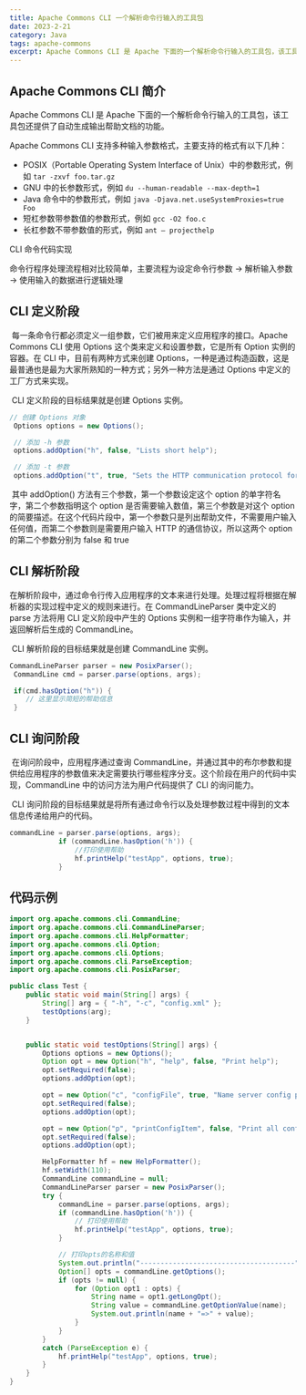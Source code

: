```yaml
---
title: Apache Commons CLI 一个解析命令行输入的工具包
date: 2023-2-21
category: Java
tags: apache-commons
excerpt: Apache Commons CLI 是 Apache 下面的一个解析命令行输入的工具包，该工具包还提供了自动生成输出帮助文档的功能。
---
```

## Apache Commons CLI 简介

Apache Commons CLI 是 Apache 下面的一个解析命令行输入的工具包，该工具包还提供了自动生成输出帮助文档的功能。  

Apache Commons CLI 支持多种输入参数格式，主要支持的格式有以下几种：

- POSIX（Portable Operating System Interface of Unix）中的参数形式，例如 `tar -zxvf foo.tar.gz`
- GNU 中的长参数形式，例如 `du --human-readable --max-depth=1`
- Java 命令中的参数形式，例如 `java -Djava.net.useSystemProxies=true Foo`
- 短杠参数带参数值的参数形式，例如 `gcc -O2 foo.c`
- 长杠参数不带参数值的形式，例如 `ant – projecthelp`

CLI 命令代码实现

命令行程序处理流程相对比较简单，主要流程为设定命令行参数 -> 解析输入参数 -> 使用输入的数据进行逻辑处理



## CLI 定义阶段

​    每一条命令行都必须定义一组参数，它们被用来定义应用程序的接口。Apache Commons CLI 使用 Options 这个类来定义和设置参数，它是所有 Option 实例的容器。在 CLI 中，目前有两种方式来创建 Options，一种是通过构造函数，这是最普通也是最为大家所熟知的一种方式；另外一种方法是通过 Options 中定义的工厂方式来实现。

​    CLI 定义阶段的目标结果就是创建 Options 实例。

```java
// 创建 Options 对象
 Options options = new Options(); 

 // 添加 -h 参数
 options.addOption("h", false, "Lists short help"); 

 // 添加 -t 参数
 options.addOption("t", true, "Sets the HTTP communication protocol for CIM connection");
```



​    其中 addOption() 方法有三个参数，第一个参数设定这个 option 的单字符名字，第二个参数指明这个 option 是否需要输入数值，第三个参数是对这个 option 的简要描述。在这个代码片段中，第一个参数只是列出帮助文件，不需要用户输入任何值，而第二个参数则是需要用户输入 HTTP 的通信协议，所以这两个 option 的第二个参数分别为 false 和 true





## CLI 解析阶段

​    在解析阶段中，通过命令行传入应用程序的文本来进行处理。处理过程将根据在解析器的实现过程中定义的规则来进行。在 CommandLineParser 类中定义的 parse 方法将用 CLI 定义阶段中产生的 Options 实例和一组字符串作为输入，并返回解析后生成的 CommandLine。

​    CLI 解析阶段的目标结果就是创建 CommandLine 实例。

```java
CommandLineParser parser = new PosixParser(); 
 CommandLine cmd = parser.parse(options, args); 

 if(cmd.hasOption("h")) { 
    // 这里显示简短的帮助信息
 }
```







## CLI 询问阶段

​    在询问阶段中，应用程序通过查询 CommandLine，并通过其中的布尔参数和提供给应用程序的参数值来决定需要执行哪些程序分支。这个阶段在用户的代码中实现，CommandLine 中的访问方法为用户代码提供了 CLI 的询问能力。

​    CLI 询问阶段的目标结果就是将所有通过命令行以及处理参数过程中得到的文本信息传递给用户的代码。

```java
commandLine = parser.parse(options, args);
            if (commandLine.hasOption('h')) {
                //打印使用帮助
                hf.printHelp("testApp", options, true);
            }
```





## 代码示例 

```java
import org.apache.commons.cli.CommandLine;
import org.apache.commons.cli.CommandLineParser;
import org.apache.commons.cli.HelpFormatter;
import org.apache.commons.cli.Option;
import org.apache.commons.cli.Options;
import org.apache.commons.cli.ParseException;
import org.apache.commons.cli.PosixParser;

public class Test {
    public static void main(String[] args) {
        String[] arg = { "-h", "-c", "config.xml" };
        testOptions(arg);
    }


    public static void testOptions(String[] args) {
        Options options = new Options();
        Option opt = new Option("h", "help", false, "Print help");
        opt.setRequired(false);
        options.addOption(opt);

        opt = new Option("c", "configFile", true, "Name server config properties file");
        opt.setRequired(false);
        options.addOption(opt);

        opt = new Option("p", "printConfigItem", false, "Print all config item");
        opt.setRequired(false);
        options.addOption(opt);

        HelpFormatter hf = new HelpFormatter();
        hf.setWidth(110);
        CommandLine commandLine = null;
        CommandLineParser parser = new PosixParser();
        try {
            commandLine = parser.parse(options, args);
            if (commandLine.hasOption('h')) {
                // 打印使用帮助
                hf.printHelp("testApp", options, true);
            }

            // 打印opts的名称和值
            System.out.println("--------------------------------------");
            Option[] opts = commandLine.getOptions();
            if (opts != null) {
                for (Option opt1 : opts) {
                    String name = opt1.getLongOpt();
                    String value = commandLine.getOptionValue(name);
                    System.out.println(name + "=>" + value);
                }
            }
        }
        catch (ParseException e) {
            hf.printHelp("testApp", options, true);
        }
    }
}
```